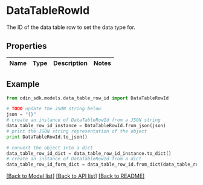 # DataTableRowId

The ID of the data table row to set the data type for.

## Properties

Name | Type | Description | Notes
------------ | ------------- | ------------- | -------------

## Example

```python
from odin_sdk.models.data_table_row_id import DataTableRowId

# TODO update the JSON string below
json = "{}"
# create an instance of DataTableRowId from a JSON string
data_table_row_id_instance = DataTableRowId.from_json(json)
# print the JSON string representation of the object
print DataTableRowId.to_json()

# convert the object into a dict
data_table_row_id_dict = data_table_row_id_instance.to_dict()
# create an instance of DataTableRowId from a dict
data_table_row_id_form_dict = data_table_row_id.from_dict(data_table_row_id_dict)
```
[[Back to Model list]](../README.md#documentation-for-models) [[Back to API list]](../README.md#documentation-for-api-endpoints) [[Back to README]](../README.md)


